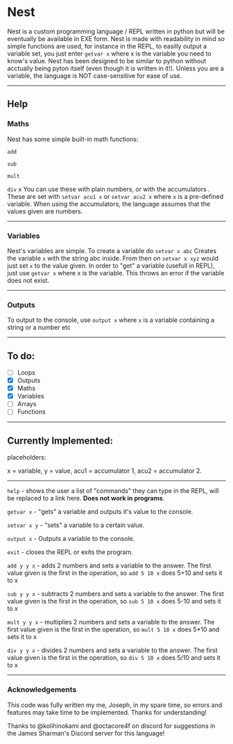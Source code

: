 # Nest
Nest is a custom programming language / REPL written in python but will be eventually be available in EXE form.
Nest is made with readability in mind so simple functions are used, for instance in the REPL, to easilly output a variable set, you just enter `getvar x` where x is the variable you need to know's value.
Nest has been designed to be similar to python without acctually being pyton itself (even though it is written in it!). Unless you are a variable, the language is NOT case-sensitive for ease of use.

---

## Help

### Maths
Nest has some simple built-in math functions:

`add`

`sub`

`mult`

`div`
x
You can use these with plain numbers, or with the accumulators . These are set with `setvar acu1 x` or `setvar acu2 x` where `x` is a pre-defined variable. When using the accumulators, the language assumes that the values given are numbers.

---

### Variables
Nest's variables are simple. To create a variable do `setvar x abc` Creates the variable `x` with the string abc inside. From then on `setvar x xyz` would just set `x` to the value given. In order to "get" a variable (usefull in REPL), just use `getvar x` where x is the variable. This throws an error if the variable does not exist.

---

### Outputs
To output to the console, use `output x` where `x` is a variable containing a string or a number etc

---
## To do:

- [ ] Loops
- [x] Outputs
- [x] Maths
- [x] Variables
- [ ] Arrays
- [ ] Functions

---

## Currently Implemented:

placeholders:

x = variable, y = value, acu1 = accumulator 1, acu2 = accumulator 2.

---

`help` - shows the user a list of "commands" they can type in the REPL, will be replaced to a link here. **Does not work in programs**.

`getvar x` - "gets" a variable and outputs it's value to the console.

`setvar x y` - "sets" a variable to a certain value.

`output x` - Outputs a variable to the console.

`exit` - closes the REPL or exits the program.

`add y y x` - adds 2 numbers and sets a variable to the answer. The first value given is the first in the operation, so `add 5 10 x` does 5+10 and sets it to x

`sub y y x` - subtracts 2 numbers and sets a variable to the answer. The first value given is the first in the operation, so `sub 5 10 x` does 5-10 and sets it to x

`mult y y x` - multiplies 2 numbers and sets a variable to the answer. The first value given is the first in the operation, so `mult 5 10 x` does 5*10 and sets it to x

`div y y x` - divides 2 numbers and sets a variable to the answer. The first value given is the first in the operation, so `div 5 10 x` does 5/10 and sets it to x

---

### Acknowledgements

This code was fully written my me, Joseph, in my spare time, so errors and features may take time to be implemented. Thanks for understanding!

Thanks to @kolihinokami and @octacore4f on discord for suggestions in the James Sharman's Discord server for this language!
